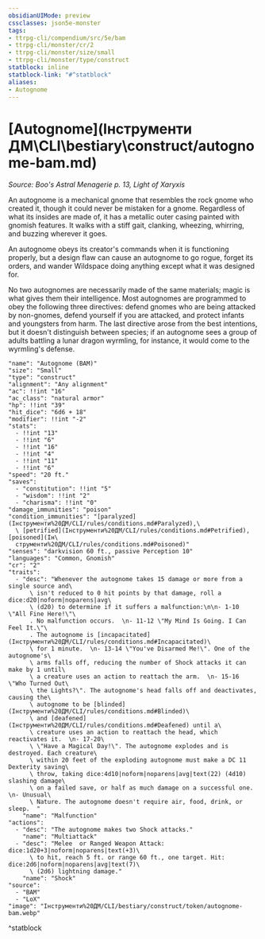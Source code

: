 ```yaml
---
obsidianUIMode: preview
cssclasses: json5e-monster
tags:
- ttrpg-cli/compendium/src/5e/bam
- ttrpg-cli/monster/cr/2
- ttrpg-cli/monster/size/small
- ttrpg-cli/monster/type/construct
statblock: inline
statblock-link: "#^statblock"
aliases:
- Autognome
---
```

# [Autognome](Інструменти ДМ\CLI\bestiary\construct/autognome-bam.md)
*Source: Boo's Astral Menagerie p. 13, Light of Xaryxis*  

An autognome is a mechanical gnome that resembles the rock gnome who created it, though it could never be mistaken for a gnome. Regardless of what its insides are made of, it has a metallic outer casing painted with gnomish features. It walks with a stiff gait, clanking, wheezing, whirring, and buzzing wherever it goes.

An autognome obeys its creator's commands when it is functioning properly, but a design flaw can cause an autognome to go rogue, forget its orders, and wander Wildspace doing anything except what it was designed for.

No two autognomes are necessarily made of the same materials; magic is what gives them their intelligence. Most autognomes are programmed to obey the following three directives: defend gnomes who are being attacked by non-gnomes, defend yourself if you are attacked, and protect infants and youngsters from harm. The last directive arose from the best intentions, but it doesn't distinguish between species; if an autognome sees a group of adults battling a lunar dragon wyrmling, for instance, it would come to the wyrmling's defense.

```statblock
"name": "Autognome (BAM)"
"size": "Small"
"type": "construct"
"alignment": "Any alignment"
"ac": !!int "16"
"ac_class": "natural armor"
"hp": !!int "39"
"hit_dice": "6d6 + 18"
"modifier": !!int "-2"
"stats":
  - !!int "13"
  - !!int "6"
  - !!int "16"
  - !!int "4"
  - !!int "11"
  - !!int "6"
"speed": "20 ft."
"saves":
  - "constitution": !!int "5"
  - "wisdom": !!int "2"
  - "charisma": !!int "0"
"damage_immunities": "poison"
"condition_immunities": "[paralyzed](Інструменти%20ДМ/CLI/rules/conditions.md#Paralyzed),\
  \ [petrified](Інструменти%20ДМ/CLI/rules/conditions.md#Petrified), [poisoned](Ін\
  струменти%20ДМ/CLI/rules/conditions.md#Poisoned)"
"senses": "darkvision 60 ft., passive Perception 10"
"languages": "Common, Gnomish"
"cr": "2"
"traits":
  - "desc": "Whenever the autognome takes 15 damage or more from a single source and\
      \ isn't reduced to 0 hit points by that damage, roll a dice:d20|noform|noparens|avg\
      \ (d20) to determine if it suffers a malfunction:\n\n- 1-10 \"All Fine Here!\"\
      . No malfunction occurs.  \n- 11-12 \"My Mind Is Going. I Can Feel It.\"\
      . The autognome is [incapacitated](Інструменти%20ДМ/CLI/rules/conditions.md#Incapacitated)\
      \ for 1 minute.  \n- 13-14 \"You've Disarmed Me!\". One of the autognome's\
      \ arms falls off, reducing the number of Shock attacks it can make by 1 until\
      \ a creature uses an action to reattach the arm.  \n- 15-16 \"Who Turned Out\
      \ the Lights?\". The autognome's head falls off and deactivates, causing the\
      \ autognome to be [blinded](Інструменти%20ДМ/CLI/rules/conditions.md#Blinded)\
      \ and [deafened](Інструменти%20ДМ/CLI/rules/conditions.md#Deafened) until a\
      \ creature uses an action to reattach the head, which reactivates it.  \n- 17-20\
      \ \"Have a Magical Day!\". The autognome explodes and is destroyed. Each creature\
      \ within 20 feet of the exploding autognome must make a DC 11 Dexterity saving\
      \ throw, taking dice:4d10|noform|noparens|avg|text(22) (4d10) slashing damage\
      \ on a failed save, or half as much damage on a successful one.  \n- Unusual\
      \ Nature. The autognome doesn't require air, food, drink, or sleep.  "
    "name": "Malfunction"
"actions":
  - "desc": "The autognome makes two Shock attacks."
    "name": "Multiattack"
  - "desc": "Melee  or Ranged Weapon Attack: dice:1d20+3|noform|noparens|text(+3)\
      \ to hit, reach 5 ft. or range 60 ft., one target. Hit: dice:2d6|noform|noparens|avg|text(7)\
      \ (2d6) lightning damage."
    "name": "Shock"
"source":
  - "BAM"
  - "LoX"
"image": "Інструменти%20ДМ/CLI/bestiary/construct/token/autognome-bam.webp"
```
^statblock